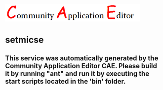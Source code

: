 ![CAE](https://github.com/UpgradeCAEOrg/microservice-setmicse/blob/master/img/logo.png)  

setmicse
===================


This service was automatically generated by the Community Application Editor CAE. Please build it by running "ant" and run it by executing the start scripts located in the 'bin' folder.
---------------

